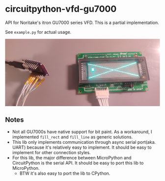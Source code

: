 # circuitpython-vfd-gu7000

API for Noritake's itron GU7000 series VFD. This is a partial implementation.

See `example.py` for actual usage.

![photo gu7703a display resolution 140*32](./pics/photo_gu7703a_res140x32.jpg)

## Notes

- Not all GU7000s have native support for bit paint. As a workaround, I implemented `fill_rect` and `fill_line` as generic solutions.
- This lib only implements communication through async serial port(aka. UART) because it's relatively easy to implement. It should be easy to implement for other connection styles.
- For this lib, the major difference between MicroPython and CircuitPython is the serial API. It should be easy to port this lib to MicroPython.
    - BTW it's also easy to port the lib to CPython.